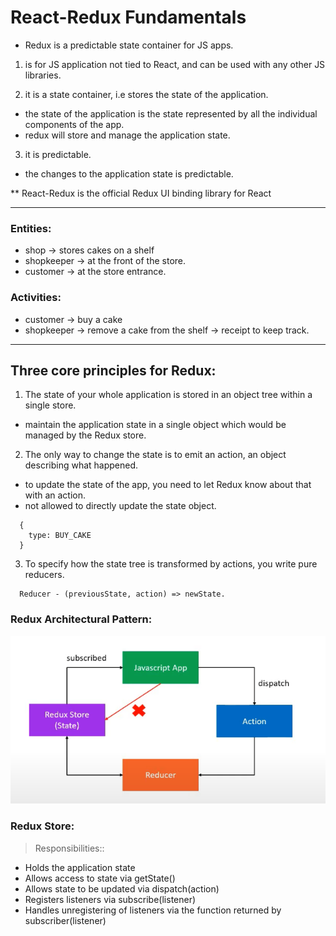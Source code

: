 # React-Redux Fundamentals

- Redux is a predictable state container for JS apps.

1) is for JS application not tied to React, and can be used with any other JS libraries.

2) it is a state container, i.e stores the state of the application.
  - the state of the application is the state represented by all the individual components of the app.
  - redux will store and manage the application state.

3) it is predictable.
  - the changes to the application state is predictable.

  ** React-Redux is the official Redux UI binding library for React

*************************************
### Entities:

- shop -> stores cakes on a shelf
- shopkeeper -> at the front of the store.
- customer -> at the store entrance.

### Activities:

- customer -> buy a cake
- shopkeeper -> remove a cake from the shelf
             -> receipt to keep track.
*************************************


## Three core principles for Redux:

1) The state of your whole application is stored in an object tree within a single store.
  - maintain the application state in a single object which would be managed by the Redux store.

2) The only way to change the state is to emit an action, an object describing what happened.
  - to update the state of the app, you need to let Redux know about that with an action.
  - not allowed to directly update the state object.
  ```
    {
      type: BUY_CAKE
    }
  ```

3) To specify how the state tree is transformed by actions, you write pure reducers.
  ```
    Reducer - (previousState, action) => newState.
  ```

### Redux Architectural Pattern:

![TheGentleman](./assets/images/project_screenshot.png)

### Redux Store:

> Responsibilities::

- Holds the application state
- Allows access to state via getState()
- Allows state to be updated via dispatch(action)
- Registers listeners via subscribe(listener)
- Handles unregistering of listeners via the function returned by subscriber(listener)
